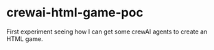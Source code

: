 # crewai-html-game-poc
First experiment seeing how I can get some crewAI agents to create an HTML game. 
